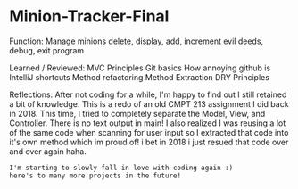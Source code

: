 # Minion-Tracker-Final
Function: 
    Manage minions
    delete, display, add, increment evil deeds, debug, exit program

Learned / Reviewed: 
    MVC Principles 
    Git basics 
    How annoying github is 
    IntelliJ shortcuts
    Method refactoring
    Method Extraction
    DRY Principles
    
Reflections: 
    After not coding for a while, I'm happy to find out I still retained a bit of knowledge.
    This is a redo of an old CMPT 213 assignment I did back in 2018. This time, I tried to 
    completely separate the Model, View, and Controller. There is no text output in main! 
    I also realized I was reusing a lot of the same code when scanning for user input so I
    extracted that code into it's own method which im proud of! i bet in 2018 i just resued 
    that code over and over again haha. 
    
    I'm starting to slowly fall in love with coding again :) 
    here's to many more projects in the future!
